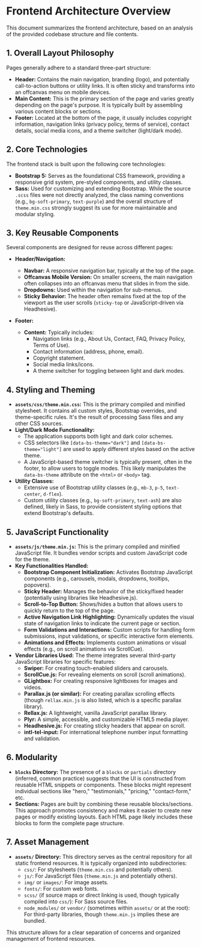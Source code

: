 # Frontend Architecture Overview

This document summarizes the frontend architecture, based on an analysis of the provided codebase structure and file contents.

## 1. Overall Layout Philosophy

Pages generally adhere to a standard three-part structure:

*   **Header:** Contains the main navigation, branding (logo), and potentially call-to-action buttons or utility links. It is often sticky and transforms into an offcanvas menu on mobile devices.
*   **Main Content:** This is the primary section of the page and varies greatly depending on the page's purpose. It is typically built by assembling various content blocks or sections.
*   **Footer:** Located at the bottom of the page, it usually includes copyright information, navigation links (privacy policy, terms of service), contact details, social media icons, and a theme switcher (light/dark mode).

## 2. Core Technologies

The frontend stack is built upon the following core technologies:

*   **Bootstrap 5:** Serves as the foundational CSS framework, providing a responsive grid system, pre-styled components, and utility classes.
*   **Sass:** Used for customizing and extending Bootstrap. While the source `.scss` files were not directly analyzed, the class naming conventions (e.g., `bg-soft-primary`, `text-purple`) and the overall structure of `theme.min.css` strongly suggest its use for more maintainable and modular styling.

## 3. Key Reusable Components

Several components are designed for reuse across different pages:

*   **Header/Navigation:**
    *   **Navbar:** A responsive navigation bar, typically at the top of the page.
    *   **Offcanvas Mobile Version:** On smaller screens, the main navigation often collapses into an offcanvas menu that slides in from the side.
    *   **Dropdowns:** Used within the navigation for sub-menus.
    *   **Sticky Behavior:** The header often remains fixed at the top of the viewport as the user scrolls (`sticky-top` or JavaScript-driven via Headhesive).

*   **Footer:**
    *   **Content:** Typically includes:
        *   Navigation links (e.g., About Us, Contact, FAQ, Privacy Policy, Terms of Use).
        *   Contact information (address, phone, email).
        *   Copyright statement.
        *   Social media links/icons.
        *   A theme switcher for toggling between light and dark modes.

## 4. Styling and Theming

*   **`assets/css/theme.min.css`:** This is the primary compiled and minified stylesheet. It contains all custom styles, Bootstrap overrides, and theme-specific rules. It's the result of processing Sass files and any other CSS sources.
*   **Light/Dark Mode Functionality:**
    *   The application supports both light and dark color schemes.
    *   CSS selectors like `[data-bs-theme="dark"]` and `[data-bs-theme="light"]` are used to apply different styles based on the active theme.
    *   A JavaScript-based theme switcher is typically present, often in the footer, to allow users to toggle modes. This likely manipulates the `data-bs-theme` attribute on the `<html>` or `<body>` tag.
*   **Utility Classes:**
    *   Extensive use of Bootstrap utility classes (e.g., `mb-3`, `p-5`, `text-center`, `d-flex`).
    *   Custom utility classes (e.g., `bg-soft-primary`, `text-ash`) are also defined, likely in Sass, to provide consistent styling options that extend Bootstrap's defaults.

## 5. JavaScript Functionality

*   **`assets/js/theme.min.js`:** This is the primary compiled and minified JavaScript file. It bundles vendor scripts and custom JavaScript code for the theme.
*   **Key Functionalities Handled:**
    *   **Bootstrap Component Initialization:** Activates Bootstrap JavaScript components (e.g., carousels, modals, dropdowns, tooltips, popovers).
    *   **Sticky Header:** Manages the behavior of the sticky/fixed header (potentially using libraries like Headhesive.js).
    *   **Scroll-to-Top Button:** Shows/hides a button that allows users to quickly return to the top of the page.
    *   **Active Navigation Link Highlighting:** Dynamically updates the visual state of navigation links to indicate the current page or section.
    *   **Form Validations and Interactions:** Custom scripts for handling form submissions, input validations, or specific interactive form elements.
    *   **Animations and Effects:** Implements custom animations or visual effects (e.g., on scroll animations via ScrollCue).
*   **Vendor Libraries Used:** The theme integrates several third-party JavaScript libraries for specific features:
    *   **Swiper:** For creating touch-enabled sliders and carousels.
    *   **ScrollCue.js:** For revealing elements on scroll (scroll animations).
    *   **GLightbox:** For creating responsive lightboxes for images and videos.
    *   **Parallax.js (or similar):** For creating parallax scrolling effects (though `rellax.min.js` is also listed, which is a specific parallax library).
    *   **Rellax.js:** A lightweight, vanilla JavaScript parallax library.
    *   **Plyr:** A simple, accessible, and customizable HTML5 media player.
    *   **Headhesive.js:** For creating sticky headers that appear on scroll.
    *   **intl-tel-input:** For international telephone number input formatting and validation.

## 6. Modularity

*   **`blocks` Directory:** The presence of a `blocks` or `partials` directory (inferred, common practice) suggests that the UI is constructed from reusable HTML snippets or components. These blocks might represent individual sections like "hero," "testimonials," "pricing," "contact-form," etc.
*   **Sections:** Pages are built by combining these reusable blocks/sections. This approach promotes consistency and makes it easier to create new pages or modify existing layouts. Each HTML page likely includes these blocks to form the complete page structure.

## 7. Asset Management

*   **`assets/` Directory:** This directory serves as the central repository for all static frontend resources. It is typically organized into subdirectories:
    *   `css/`: For stylesheets (`theme.min.css` and potentially others).
    *   `js/`: For JavaScript files (`theme.min.js` and potentially others).
    *   `img/` or `images/`: For image assets.
    *   `fonts/`: For custom web fonts.
    *   `scss/` (if source maps or direct linking is used, though typically compiled into `css/`): For Sass source files.
    *   `node_modules/` or `vendor/` (sometimes within `assets/` or at the root): For third-party libraries, though `theme.min.js` implies these are bundled.

This structure allows for a clear separation of concerns and organized management of frontend resources.
